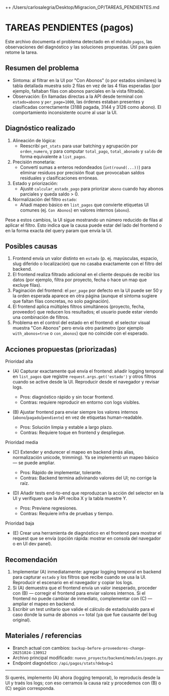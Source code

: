 ++ /Users/carlosalegria/Desktop/Migracion_OP/TAREAS_PENDIENTES.md
# TAREAS PENDIENTES (pagos)

Este archivo documenta el problema detectado en el módulo `pagos`, las observaciones del diagnóstico y las soluciones propuestas. Útil para quien retome la tarea.

## Resumen del problema

- Sintoma: al filtrar en la UI por "Con Abonos" (o por estados similares) la tabla detallada muestra solo 2 filas en vez de las 4 filas esperadas (por ejemplo, faltaban filas con abonos parciales en la vista filtrada).
- Observación: En llamadas directas a la API desde terminal con `estado=abono` y `per_page=1000`, las órdenes estaban presentes y clasificadas correctamente (3188 pagada, 3144 y 3126 como abono). El comportamiento inconsistente ocurre al usar la UI.

## Diagnóstico realizado

1. Alineación de lógica:
   - Reescribí `get_stats` para usar batching y agrupación por `orden_numero`, y para computar `total_pago`, `total_abonado` y `saldo` de forma equivalente a `list_pagos`.
2. Precisión monetaria:
   - Convertí sumas a enteros redondeados (`int(round(...))`) para eliminar residuos por precisión float que provocaban saldos residuales y clasificaciones erróneas.
3. Estado y priorización:
   - Ajusté `calcular_estado_pago` para priorizar `abono` cuando hay abonos parciales y queda saldo > 0.
4. Normalización del filtro `estado`:
   - Añadí mapeo básico en `list_pagos` que convierte etiquetas UI comunes (ej. `Con Abonos`) en valores internos (`abono`).

Pese a estos cambios, la UI sigue mostrando un número reducido de filas al aplicar el filtro. Esto indica que la causa puede estar del lado del frontend o en la forma exacta del query param que envía la UI.

## Posibles causas

1. Frontend envía un valor distinto en `estado` (p. ej. mayúsculas, espacio, slug diferido o localización) que no casaba exactamente con el filtro del backend.
2. El frontend realiza filtrado adicional en el cliente después de recibir los datos (por ejemplo, filtra por proyecto, fecha o hace un map que excluye filas).
3. Paginación del frontend: el `per_page` por defecto en la UI puede ser 50 y la orden esperada aparece en otra página (aunque el síntoma sugiere que faltan filas concretas, no solo paginación).
4. El frontend aplica múltiples filtros simultáneos (proyecto, fecha, proveedor) que reducen los resultados; el usuario puede estar viendo una combinación de filtros.
5. Problema en el control del estado en el frontend: el selector visual muestra "Con Abonos" pero envía otro parámetro (por ejemplo `with_abonos=true` o `con_abonos`) que no coincide con el esperado.

## Acciones propuestas (priorizadas)

Prioridad alta

- (A) Capturar exactamente qué envía el frontend: añadir logging temporal en `list_pagos` que registre `request.args.get('estado')` y otros filtros cuando se active desde la UI. Reproducir desde el navegador y revisar logs.
  - Pros: diagnóstico rápido y sin tocar frontend.
  - Contras: requiere reproducir en entorno con logs visibles.

- (B) Ajustar frontend para enviar siempre los valores internos (`abono`/`pagado`/`pendiente`) en vez de etiquetas human-readable.
  - Pros: Solución limpia y estable a largo plazo.
  - Contras: Requiere toque en frontend y despliegue.

Prioridad media

- (C) Extender y endurecer el mapeo en backend (más alias, normalización unicode, trimming). Ya se implementó un mapeo básico — se puede ampliar.
  - Pros: Rápido de implementar, tolerante.
  - Contras: Backend termina adivinando valores del UI; no corrige la raíz.

- (D) Añadir tests end-to-end que reproduzcan la acción del selector en la UI y verifiquen que la API reciba X y la tabla muestre Y.
  - Pros: Previene regresiones.
  - Contras: Requiere infra de pruebas y tiempo.

Prioridad baja

- (E) Crear una herramienta de diagnóstico en el frontend para mostrar el request que se envía (opción rápida: mostrar en consola del navegador o en UI dev panel).

## Recomendación

1. Implementar (A) inmediatamente: agregar logging temporal en backend para capturar `estado` y los filtros que recibe cuando se usa la UI. Reproducir el escenario en el navegador y copiar los logs.
2. Si (A) demuestra que el frontend envía un valor inesperado, proceder con (B) — corregir el frontend para enviar valores internos. Si el frontend no puede cambiar de inmediato, complementar con (C) — ampliar el mapeo en backend.
3. Escribir un test unitario que valide el cálculo de estado/saldo para el caso donde la suma de abonos == total (ya que fue causante del bug original).

## Materiales / referencias

- Branch actual con cambios: `backup-before-proveedores-change-20251024-130912`
- Archivo principal modificado: `nuevo_proyecto/backend/modules/pagos.py`
- Endpoint diagnóstico: `/api/pagos/stats?debug=1`

---

Si querés, implemento (A) ahora (logging temporal), lo reproducís desde la UI y traés los logs; con eso cerramos la causa raíz y procedemos con (B) o (C) según corresponda.